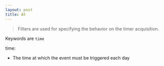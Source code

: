 ```yaml
---
layout: post
title: At
---
```


> Filters are used for specifying the behavior on the timer acquisition.

Keywords are `time`

time:

- The time at which the event must be triggered each day

